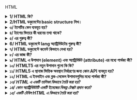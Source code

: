 HTML

<details>
  <summary><strong>1/ HTML কি?</strong></summary>
  <p>উত্তর : HTML এর পুর্ণরুপ হল HyperText Markup Language. এটি ওয়েব পেইজ তৈরি এবং গঠন করার জন্য ব্যবহৃত একটি মার্কআপ ভাষা। 
  HTML মুলত ওয়েবপেইজের বিষয়বস্তু যেমন পাঠ্য, চিত্র, লিঙ্ক, এবং অন্যান্য মিডিয়া উপাদানগুলি নির্ধারণ করতে ব্যবহৃত হয়। HTML কোডটি ট্যাগ এবং অ্যাট্রিবিউটের সমন্বয়ে গঠিত, যা ব্রাউজারকে বলে দেয় কীভাবে একটি ওয়েবপেইজ বিভিন্ন অংশ প্রদর্শন করতে হবে। HTML একটি স্ট্যাটিক ভাষা, অর্থাৎ এটি ওয়েবপেইজ স্থায়ী গঠন এবং বিষয়বস্তু নির্ধারণ করে। 
  </p>
</details>

<details>
  <summary><strong>2/HTML ডকুমেন্টের basic structure লিখ।</strong></summary>
  <p>উত্তর :  

                <!DOCTYPE html>
                <html lang="en">
                <head>
                    <meta charset="UTF-8">
                    <meta name="viewport" content="width=device-width, initial-scale=1.0">
                    <title>Document Title</title>
                </head>
                <body>
                    <h1>Welcome to HTML</h1>
                    <p>This is a basic HTML document structure.</p>
                </body>
                </html></p>
</details>


<details>
  <summary><strong>৩/ <!DOCTYPE html> ট্যাগটির কেন ব্যবহৃত হয়?</strong></summary>
  <p> উত্তর : <!DOCTYPE html> ট্যাগটি ব্রাউজারকে জানায় যে ডকুমেন্টটি HTML5 ভাষায় লেখা হয়েছে। এটি ব্রাউজারকে ডকুমেন্টটি সঠিকভাবে এবং স্ট্যান্ডার্ড মোডে রেন্ডার করতে সহায়তা করে।</p>
</details>

<details>
  <summary><strong>৪/ <head> ট্যাগের ভিতরে কী ধরনের তথ্য থাকে?</strong></summary>
  <p> উত্তর : <head> ট্যাগের ভিতরে থাকে মেটা-তথ্য যেমন চরসেট(charset), ভিউপোর্ট সেটিংস, শিরোনাম, এবং স্টাইলশিট এবং স্ক্রিপ্ট লিঙ্ক।</p>
</details>

<details>
  <summary><strong>৫/ <meta charset="UTF-8"> এর গুরুত্ব কী?</strong></summary>
  <p> উত্তর :<meta charset="UTF-8"> ডকুমেন্টের চরসেট(charset) নির্ধারণ করে যা ইউনিকোড ব্যবহার করে। এটি নিশ্চিত করে যে ডকুমেন্টে বিভিন্ন ভাষার বিশেষ অক্ষরগুলি সঠিকভাবে প্রদর্শিত হবে।</p>
</details>
<details>
  <summary><strong>6/ HTML ডকুমেন্টে lang অ্যাট্রিবিউটের গুরুত্ব কী?</strong></summary>
  <p> উত্তর :lang অ্যাট্রিবিউটটি ডকুমেন্টের ভাষা নির্ধারণ করে যা ব্রাউজার এবং স্ক্রিন রিডারগুলির জন্য উপকারী। এটি সার্চ ইঞ্জিন অপটিমাইজেশনেও সহায়ক।</p>
</details>
<details>
  <summary><strong>৭/ HTML ডকুমেন্টে কমেন্ট কিভাবে লেখা হয়?</strong></summary>
  <p> উত্তর : HTML ডকুমেন্টে কমেন্ট লেখার জন্য নিচের ফরম্যাট ব্যবহার করা হয়:
	                              <!-- এটি একটি কমেন্ট -->
HTML কমেন্ট শুরু হয় <!-- দিয়ে এবং শেষ হয় --> দিয়ে।এই দুটি চিহ্নের মধ্যে যা কিছু লেখা হয়, তা ব্রাউজার ব্যবহারকারীকে দেখানো হয় না।</p>
</details>
<details>
  <summary><strong>৮/<metaname="viewport" content="width=device-width, initial-scale=1.0"> এর কাজ কী?</strong></summary>
  <p> উত্তর : এই <meta> ট্যাগটি মোবাইল ডিভাইসে ডকুমেন্টের স্কেলিং এবং প্রস্থ নিয়ন্ত্রণ করে, যা রেস্পন্সিভ ডিজাইনের জন্য অত্যন্ত গুরুত্বপূর্ণ।</p>
</details>
<details>
  <summary><strong>৯/ HTML এ উপাদান (element) এবং অ্যাট্রিবিউট (attribute) এর মধ্যে পার্থক্য কী?</strong></summary>
  <p>উত্তর : 

                        উপাদান (Element):
                        সংজ্ঞা: HTML ডকুমেন্টের বিল্ডিং ব্লক। এটি একটি শুরু ট্যাগ, বিষয়বস্তু, এবং একটি শেষ ট্যাগ নিয়ে গঠিত।
                        উদাহরণ: <p>এই একটি প্যারাগ্রাফ।</p>
                        এখানে <p> শুরু ট্যাগ, এই একটি প্যারাগ্রাফ। বিষয়বস্তু, এবং </p> শেষ ট্যাগ।
                        প্রকারভেদ:
                        ব্লক লেভেল উপাদান: <div>, <p>, <h1>, ইত্যাদি।
                        ইনলাইন উপাদান: <span>, <a>, <img>, ইত্যাদি।
                        অ্যাট্রিবিউট (Attribute):
                        সংজ্ঞা: HTML উপাদানগুলির অতিরিক্ত তথ্য প্রদান করে। এগুলি শুরু ট্যাগে নির্দিষ্ট করা হয় এবং সাধারণত নাম-মান জোড়া আকারে থাকে।
                        উদাহরণ: <a href="https://www.example.com" target="_blank">Visit Example</a>
                        এখানে href এবং target অ্যাট্রিবিউট, এবং তাদের মান যথাক্রমে "https://www.example.com" এবং "_blank"।</p>
</details>
<details>
  <summary><strong>১০/  HTMLT5 এর নতুন উপাদান গুলো কি কি?</strong></summary>
  <p>উত্তর : 
HTML5 এর নতুন উপাদানগুলোর নাম:
                        <!-- <article>
                        <section>
                        <nav>
                        <aside>
                        <header>
                        <footer>
                        <main>
                        <figure>
                        <figcaption>
                        <mark>
                        <time>
                        <progress>
                        <meter>
                        <summary>
                        <details></p> -->
</details>
<details>
  <summary><strong>১১/ HTML5 এ স্থানাঙ্ক ভিত্তিক অবস্থান নির্ধারণের জন্য কোন API ব্যবহৃত হয়? </strong></summary>
  <p>উত্তর: জিওলোকেশন API।</p>
</details>
<details>
  <summary><strong>১২/ HTML এ ইনলাইন এবং ব্লক-লেভেল উপাদানগুলির মধ্যে পার্থক্য কী?</strong></summary>
  <p>উত্তর : 
ইনলাইন উপাদান (Inline Elements):
সংজ্ঞা: ইনলাইন উপাদানগুলি একটি লাইনের মধ্যে থাকে এবং শুধুমাত্র যতটুকু প্রয়োজন ততটুকু জায়গা নেয়।
ডিসপ্লে প্রপার্টি: display: inline;
লাইনের পরিবর্তন: ইনলাইন উপাদানগুলি নতুন লাইন শুরু করে না।
আনুষঙ্গিক উপাদান: ইনলাইন উপাদানগুলির মধ্যে শুধুমাত্র ইনলাইন বা টেক্সট উপাদান থাকতে পারে।
উদাহরণ: <span>, <a>, <img>, <strong>, <em>
স্টাইলিং: ইনলাইন উপাদানগুলির প্রস্থ বা উচ্চতা পরিবর্তন করা যায় না।
ব্লক-লেভেল উপাদান (Block-level Elements):
সংজ্ঞা: ব্লক-লেভেল উপাদানগুলি একটি সম্পূর্ণ লাইনের জায়গা নেয় এবং নতুন লাইন শুরু করে।
ডিসপ্লে প্রপার্টি: display: block;
লাইনের পরিবর্তন: প্রতিটি ব্লক-লেভেল উপাদান নতুন লাইন শুরু করে।
আনুষঙ্গিক উপাদান: ব্লক-লেভেল উপাদানগুলির মধ্যে অন্যান্য ব্লক-লেভেল বা ইনলাইন উপাদান থাকতে পারে।
উদাহরণ: <div>, <p>, <h1> - <h6>, <ul>, <ol>, <li>
স্টাইলিং: ব্লক-লেভেল উপাদানগুলির প্রস্থ এবং উচ্চতা পরিবর্তন করা যায়।</p>
</details>
<details>
  <summary><strong>১৩/ HTML এ একটি তালিকা কিভাবে তৈরি করা হয়? </strong></summary>
  <p>উত্তর: একটি আনঅর্ডারড তালিকার জন্য <ul> এবং <li>, এবং একটি অর্ডারড তালিকার জন্য <ol> এবং <li> ট্যাগ ব্যবহার করা হয়।</p>
</details>
<details>
  <summary><strong>১৪/ কোন অ্যাট্রিবিউটটি একটি ইমেজের বিকল্প টেক্সট প্রদান করে? </strong></summary>
  <p>উত্তর: alt অ্যাট্রিবিউট।</p>
</details>
<details>
  <summary><strong>১৫/ একটি টেবিল HTML এ কিভাবে তৈরি করা হয়? </strong></summary>
  <p>উত্তর: <table>, <tr>, <td>, <th> ট্যাগগুলি ব্যবহার করে।

<table>
  <tr>
    <th>নাম</th>
    <th>বয়স</th>
    <th>শহর</th>
  </tr>
  <tr>
    <td>আহমেদ</td>
    <td>২৫</td>
    <td>ঢাকা</td>
  </tr>
  <tr>
    <td>সারা</td>
    <td>২২</td>
    <td>চট্টগ্রাম</td>
  </tr>
</table></p>
</details>
<details>
  <summary><strong></strong></summary>
  <p></p>
</details>
<details>
  <summary><strong></strong></summary>
  <p></p>
</details>
<details>
  <summary><strong></strong></summary>
  <p></p>
</details>
<details>
  <summary><strong></strong></summary>
  <p></p>
</details>
<details>
  <summary><strong></strong></summary>
  <p></p>
</details>
<details>
  <summary><strong></strong></summary>
  <p></p>
</details>
<details>
  <summary><strong></strong></summary>
  <p></p>
</details>
<details>
  <summary><strong></strong></summary>
  <p></p>
</details>
<details>
  <summary><strong></strong></summary>
  <p></p>
</details>
<details>
  <summary><strong></strong></summary>
  <p></p>
</details>
<details>
  <summary><strong></strong></summary>
  <p></p>
</details>
<details>
  <summary><strong></strong></summary>
  <p></p>
</details>
<details>
  <summary><strong></strong></summary>
  <p></p>
</details>


 
























 

















১৬/ HTML5 এ স্থানাঙ্ক ভিত্তিক অবস্থান নির্ধারণের জন্য কোন API ব্যবহৃত হয়?
 উত্তর: জিওলোকেশন API।

১৭/ HTML5 এর ক্যানভাস উপাদান কী জন্য ব্যবহৃত হয়? 
উত্তর: 2D গ্রাফিক্স এবং অ্যানিমেশন আঁকতে।

১৮/ কিভাবে সেম্যান্টিক ট্যাগগুলি ওয়েব অ্যাক্সেসিবিলিটি উন্নত করে?
উত্তর :
সেম্যান্টিক ট্যাগগুলি ওয়েব অ্যাক্সেসিবিলিটি উন্নত করে বিভিন্ন উপায়ে, যার মধ্যে রয়েছে:
স্ক্রিন রিডারের জন্য ওয়েবসাইটের কাঠামো স্পষ্ট করা: সেম্যান্টিক ট্যাগগুলি স্ক্রিন রিডারকে বলে যে ওয়েবপৃষ্ঠার বিভিন্ন অংশ কী কাজ করে। উদাহরণস্বরূপ, একটি <h1> ট্যাগ স্ক্রিন রিডারকে বলে যে এটিএকটি শিরোনাম, যখন একটি <p> ট্যাগ স্ক্রিন রিডারকে বলে যে একটি একটি অনুচ্ছেদ। এটি ব্যবহারকারীদের ওয়েবপৃষ্ঠার বিষয়বস্তু আরও সহজে বুঝতে এবং নেভিগেট করতে সাহায্য করে।
সার্চ ইঞ্জিন অপ্টিমাইজেশন (SEO) উন্নত করা: সেম্যান্টিক ট্যাগগুলি সার্চ ইঞ্জিনগুলিকে বুঝতে সাহায্য করে যে ওয়েবপৃষ্ঠাটি কিসের সম্পর্কে। এটি ওয়েবসাইটটিকে প্রাসঙ্গিক অনুসন্ধানের ফলাফলে বৃদ্ধি করতে সাহায্য করে।
সহজেই বোঝার জন্য ওয়েবসাইট তৈরি করা: সেম্যান্টিক ট্যাগগুলি ব্যবহার করার ফলে ওয়েবসাইটগুলি আরও সহজে বোঝা যায়, এমনকি যারা HTML বা CSS-এর সাথে পরিচিত নন। এটি বিভিন্ন দক্ষতা স্তরের ব্যবহারকারীদের জন্য ওয়েবসাইটগুলি আরও অ্যাক্সেসযোগ্য করে তোলে।
সেম্যান্টিক ট্যাগগুলির কিছু নির্দিষ্ট উদাহরণ যা ওয়েব অ্যাক্সেসিবিলিটি উন্নত করতে ব্যবহার করা যেতে পারে তার মধ্যে রয়েছে:
<h1> থেকে <h6>: শিরোনামগুলি নির্দেশ করতে।
<p>: অনুচ্ছেদগুলি নির্দেশ করতে।
<a>: হাইপারলিঙ্কগুলি নির্দেশ করতে।
<img>: চিত্রগুলি নির্দেশ করতে।
<table>: সারণিগুলি নির্দেশ করতে।
<ul> এবং <ol>: তালিকাগুলি নির্দেশ করতে।
সেম্যান্টিক ট্যাগগুলি ব্যবহার করা ওয়েব অ্যাক্সেসিবিলিটি উন্নত করার একটি সহজ উপায়। এগুলি ব্যবহারকারীদের জন্য ওয়েবসাইটগুলি আরও সহজে বোঝা এবং ব্যবহার করা যায় তা নিশ্চিত করতে সাহায্য করে।

CSS: 
1/ CSS কী এবং এটি কেন ব্যবহৃত হয়? 
উত্তর: CSS (Cascading Style Sheets) একটি স্টাইল শীট ভাষা যা HTML বা XML (SVG, XHTML) এর মত মার্কআপ ভাষার সাথে ব্যবহৃত হয়। এটি ওয়েব পেইজের  বিন্যাস নির্ধারণ করতে ব্যবহৃত হয়, যেমন রঙ, ফন্ট, এবং লেআউট।
২/CSS-এ Selectors কী এবং কত প্রকারের Selectors আছে? 
উত্তর: CSS-এ Selectors হল উপাদানগুলি নির্ধারণ করার উপায় যেগুলি আপনি স্টাইল করতে চান। Selectors-এর প্রকারভেদগুলি হল: Universal, Type, Class, ID, Attribute, Pseudo-class, এবং Pseudo-element।
3/  CSS-এ Inline, Internal এবং External stylesheet-এর মধ্যে পার্থক্য কী? 
উত্তর: Inline CSS সরাসরি HTML ট্যাগের মধ্যে লেখা হয়, Internal CSS <style> ট্যাগের মধ্যে লেখা হয় যা HTML ডকুমেন্টের <head> সেকশনে থাকে, এবং External CSS আলাদা .css ফাইলে লেখা হয় এবং HTML ডকুমেন্টে <link> ট্যাগের মাধ্যমে যুক্ত করা হয়।
4/ CSS-এ Classes এবং IDs এর মধ্যে পার্থক্য কী? 
উত্তর: CSS-এ Classes এবং IDs-এর মধ্যে পার্থক্য হল, Classes বহু HTML উপাদানে প্রয়োগ করা যায় এবং এগুলি ‘.’ সিম্বল দিয়ে শুরু হয়। অন্যদিকে, IDs একটি HTML উপাদানে অনন্য এবং ‘ # ‘ সিম্বল দিয়ে শুরু হয়, যা সুনির্দিষ্টভাবে একটি উপাদানকে লক্ষ্য করতে ব্যবহৃত হয়।
5/  CSS Box Model কী এবং এর উপাদানগুলো কী কী? 
উত্তর: CSS Box Model হল একটি মডেল যা প্রতিটি HTML উপাদানকে একটি বক্স হিসেবে দেখায়। এর উপাদানগুলো হল: Content, Padding, Border, এবং Margin।
6/ Box Model-এর padding এবং margin এর মধ্যে পার্থক্য কী? 
উত্তর: Padding হল উপাদানের ভিতরের অংশ এবং বর্ডারের মধ্যে ফাঁকা জায়গা, আর Margin হল উপাদানের বর্ডার এবং বাইরের অংশের মধ্যে ফাঁকা জায়গা।
7/ Border-box এবং content-box এর মধ্যে পার্থক্য কী? 
উত্তর: Border-box এ, padding এবং border উপাদানের মোট প্রস্থ এবং উচ্চতায় অন্তর্ভুক্ত হয়। Content-box এ, প্রস্থ এবং উচ্চতা কেবলমাত্র উপাদানের বিষয়বস্তু পর্যন্ত সীমাবদ্ধ থাকে, padding এবং border অতিরিক্ত যোগ করা হয়।
8/ Box-sizing প্রোপার্টি কী এবং এটি কীভাবে ব্যবহৃত হয়? 
উত্তর: Box-sizing প্রোপার্টি বক্স মডেল নির্ধারণ করে যে কিভাবে উপাদানের প্রস্থ এবং উচ্চতা গণনা করা হবে। এটি দুটি মান গ্রহণ করে: content-box এবং border-box।
9/ Margin collapsing কী এবং এটি কিভাবে কাজ করে? 
উত্তর: Margin collapsing হল দুটি বা ততোধিক খাড়া মার্জিন একসাথে মিলিত হওয়া এবং একক মার্জিন গঠন করা। সবচেয়ে বড় মার্জিনটি বজায় থাকে এবং ছোট মার্জিনগুলি মুছে যায়।
10/ Relative এবং Absolute পজিশনিং-এর মধ্যে পার্থক্য কী? 
উত্তর: Relative পজিশনিং উপাদানটিকে তার স্বাভাবিক অবস্থান থেকে সরিয়ে দেয়, যেখানে Absolute পজিশনিং উপাদানটিকে তার পূর্বপুরুষের প্রথম পজিশন্ড উপাদান বা ডকুমেন্টের বডি থেকে সরিয়ে দেয়।
11/ CSS-এ Position প্রোপার্টি কী এবং এর প্রকারভেদ কী কী?
উত্তর: CSS-এ Position প্রোপার্টি একটি উপাদানের অবস্থান নির্ধারণ করে। এর প্রকারভেদগুলো হল:
Static: ডিফল্ট পজিশনিং, উপাদান স্বাভাবিক অবস্থানে থাকে।
Relative: উপাদান তার স্বাভাবিক অবস্থান থেকে স্থানান্তরিত হয়।
Absolute: উপাদান তার প্রথম পজিশন্ড প্যারেন্ট থেকে স্থানান্তরিত হয়।
Fixed: উপাদান ভিউপোর্টের আপেক্ষিকভাবে স্থির থাকে।
Sticky: উপাদান স্ক্রল করার সময় নির্দিষ্ট অবস্থানে আটকানো থাকে।
12/ Fixed & Sticky কীভাবে কাজ করে?
উত্তর: Fixed পজিশনিং উপাদানটিকে ভিউপোর্টের আপেক্ষিকভাবে স্থির করে। অর্থাৎ, যখন আপনি পৃষ্ঠাটি স্ক্রল করেন, তখন এটি একই স্থানে থাকে। এটি সাধারণত ইউজার ইন্টারফেস উপাদান, যেমন ন্যাভিগেশন বারে ব্যবহৃত হয়।
Sticky পজিশনিং উপাদানটিকে একটি নির্দিষ্ট অবস্থানে স্থির করে, কিন্তু এটি স্ক্রল করার সময় অন্যান্য উপাদানের সাথে চলাচল করে। যখন উপাদানটি নির্দিষ্ট স্ক্রল পজিশনে পৌঁছে যায়, তখন এটি স্থির হয়ে যায়। এটি সাধারণত হেডার বা সেকশন টাইটেল তৈরি করতে ব্যবহৃত হয়।
13/ Z-index কী এবং এটি কীভাবে ব্যবহৃত হয়?
উত্তর: Z-index একটি CSS প্রোপার্টি যা উপাদানের স্ট্যাকিং অর্ডার নির্ধারণ করে। এটি শুধুমাত্র পজিশন্ড উপাদান (যেমন relative, absolute, fixed, বা sticky) এর জন্য প্রযোজ্য।
কিভাবে কাজ করে:
Z-index এর মান যত বেশি হবে, উপাদানটি তত বেশি উপরে থাকবে।
উদাহরণস্বরূপ, যদি একটি উপাদানের z-index 1 এবং অন্যটির 2 হয়, তবে দ্বিতীয়টি প্রথমটির উপরে প্রদর্শিত হবে।
Z-index এর মান ইতিবাচক, নেতিবাচক বা শূন্য হতে পারে।
14/  Flexbox কী এবং এটি কেন ব্যবহৃত হয়? 
উত্তর: Flexbox হল CSS3 এর একটি লেআউট মডেল যা সহজে এবং দক্ষভাবে কমপ্লেক্স লেআউট গঠন করতে ব্যবহৃত হয়। এটি কন্টেইনার এবং এর CHILD উপাদানগুলোর মধ্যে স্থান এবং আলাইনমেন্ট নিয়ন্ত্রণ করতে সাহায্য করে।
15/ Flexbox-এ align-items প্রোপার্টির কাজ কী? 
উত্তর: align-items প্রোপার্টি ক্রস অ্যাক্স বরাবর ফ্লেক্স আইটেমগুলির সমতল নির্ধারণ করে। এর মানগুলি হল: flex-start, flex-end, center, baseline, এবং stretch।
16/ Flex-grow এবং flex-shrink প্রোপার্টি কী এবং কীভাবে ব্যবহৃত হয়? 
উত্তর: Flex-grow
Flex-grow প্রোপার্টি ফ্লেক্স কন্টেইনারের মধ্যে একটি ফ্লেক্স আইটেমের বৃদ্ধির হার নির্ধারণ করে। যদি কন্টেইনারে অতিরিক্ত স্থান থাকে, তবে flex-grow এর মানের ভিত্তিতে আইটেমগুলো সমানভাবে বা নির্দিষ্ট অনুপাতে স্থান গ্রহণ করে। উদাহরণস্বরূপ, যদি একটি আইটেমের flex-grow 2 এবং অন্যটির 1 হয়, তাহলে প্রথমটি দ্বিতীয়টির চেয়ে দ্বিগুণ স্থান নেবে।
Flex-shrink
Flex-shrink প্রোপার্টি ফ্লেক্স আইটেমের সংকোচনের হার নির্ধারণ করে যখন কন্টেইনারে স্থান কম থাকে। এটি কন্টেইনারের মোট প্রস্থ বা উচ্চতার তুলনায় আইটেমগুলোকে সংকোচন করতে সাহায্য করে। উদাহরণস্বরূপ, যদি একটি আইটেমের flex-shrink 1 এবং অন্যটির 2 হয়, তাহলে দ্বিতীয় আইটেমটি প্রথমটির তুলনায় দ্বিগুণ হারে সংকুচিত হবে।
17/ প্রশ্ন: CSS Grid Layout কী এবং এটি কেন ব্যবহৃত হয়? 
উত্তর: CSS Grid Layout হল একটি 2D লেআউট মডেল যা কমপ্লেক্স লেআউট তৈরি করতে ব্যবহৃত হয়। এটি কন্টেইনার এবং এর child উপাদানগুলির জন্য কলাম এবং সারি তৈরি করতে সাহায্য করে।
১৮/ Grid container এবং Grid item কী?
 উত্তর: Grid container হল একটি উপাদান যা display: grid বা display: inline-grid প্রোপার্টি ব্যবহার করে। Grid items হল সেই উপাদানের সরাসরি সন্তান উপাদানগুলি।
19/ Grid template-columns এবং grid template-rows প্রোপার্টি কীভাবে কাজ করে? 
উত্তর: grid-template-columns এবং grid-template-rows প্রোপার্টি Grid কন্টেইনারের কলাম এবং সারির সংখ্যা এবং আকার নির্ধারণ করে।
20/ Grid-gap বা gap প্রোপার্টি কী?
উত্তর: Grid-gap বা gap প্রোপার্টি Grid items এর মধ্যে ফাঁকা স্থান নির্ধারণ করে। এটি কলাম এবং সারির মধ্যে স্থান যোগ করতে ব্যবহৃত হয়।
21/ Grid item এর অবস্থান নির্ধারণ করতে কোন প্রোপার্টি ব্যবহার করা হয়? 
উত্তর: Grid item এর অবস্থান নির্ধারণ করতে grid-column এবং grid-row প্রোপার্টি ব্যবহার করা হয়। Grid-column প্রোপার্টি আইটেমটির কোন কলাম থেকে শুরু এবং কোন কলামে শেষ হবে তা নির্ধারণ করে। Grid-row প্রোপার্টি আইটেমটির কোন সারি থেকে শুরু এবং কোন সারিতে শেষ হবে তা নির্ধারণ করে।
22/ Typography কী? 
উত্তর: Typography হল টেক্সটের ডিজাইন এবং স্টাইলিংয়ের প্রক্রিয়া। এটি টেক্সটের ফন্ট, আকার, লাইন স্পেসিং, এবং অন্যান্য বৈশিষ্ট্য নির্ধারণ করে যা ওয়েব পৃষ্ঠায় টেক্সটের চেহারা ও পাঠযোগ্যতা প্রভাবিত করে।
22/ CSS-এ font-family প্রোপার্টি কী এবং এটি কীভাবে কাজ করে? 
উত্তর: font-family প্রোপার্টি একটি টেক্সটের জন্য ব্যবহৃত ফন্ট নির্ধারণ করে। এটি ফন্টের নামের একটি তালিকা গ্রহণ করে, যেখানে প্রথম উপলব্ধ ফন্টটি প্রয়োগ করা হয়। উদাহরণ: font-family: Arial, sans-serif;
23/ CSS-এ font-size প্রোপার্টি কীভাবে ব্যবহৃত হয়?
 উত্তর: font-size প্রোপার্টি টেক্সটের আকার নির্ধারণ করে। এটি বিভিন্ন ইউনিটে দেওয়া যেতে পারে, যেমন পিক্সেল(px),এম(em),রিম(rem),শতাংশ(%),বা পয়েন্ট(pt)। উদাহরণ: font-size: 16px;
24/ font-weight প্রোপার্টি কী এবং এটি কীভাবে ব্যবহার করা হয়? 
উত্তর: font-weight প্রোপার্টি টেক্সটের বোল্ডনেস নির্ধারণ করে। এটি বিভিন্ন মান নিতে পারে, যেমন normal, bold, বা নির্দিষ্ট সংখ্যাসূচক মান (100 থেকে 900 পর্যন্ত)। উদাহরণ: font-weight: bold;
25/line-height প্রোপার্টি কী এবং এটি কীভাবে কাজ করে? 
উত্তর: line-height প্রোপার্টি লাইনের উচ্চতা নির্ধারণ করে, যা লাইনগুলির মধ্যে স্পেসিং নিয়ন্ত্রণ করে। এটি সাধারণত ফন্ট সাইজের একটি গুণক হিসাবে ব্যবহৃত হয়। উদাহরণ: line-height: 1.5;
26/ font-style প্রোপার্টি কী?
 উত্তর: font-style প্রোপার্টি টেক্সটের স্টাইল নির্ধারণ করে, যেমন normal, italic, এবং oblique। উদাহরণ: font-style: italic;
27/ text-transform প্রোপার্টি কী এবং এটি কীভাবে কাজ করে? 
উত্তর: text-transform প্রোপার্টি টেক্সটের অক্ষরের কেস পরিবর্তন করে। এর মানগুলি হল: capitalize, uppercase, lowercase, এবং none। উদাহরণ: text-transform: uppercase;
28/ letter-spacing প্রোপার্টি কী এবং এটি কীভাবে কাজ করে? 
উত্তর: letter-spacing প্রোপার্টি টেক্সটের অক্ষরগুলির মধ্যে ফাঁকা স্থান নির্ধারণ করে। এটি পজিটিভ বা নেগেটিভ মান নিতে পারে। উদাহরণ: letter-spacing: 2px;
29/ word-spacing প্রোপার্টি কী এবং এটি কীভাবে ব্যবহৃত হয়? 
উত্তর: word-spacing প্রোপার্টি টেক্সটের শব্দগুলির মধ্যে ফাঁকা স্থান নির্ধারণ করে। এটি টেক্সটের পাঠযোগ্যতা উন্নত করতে ব্যবহৃত হয়। উদাহরণ: word-spacing: 4px;

Javascript
1/ JavaScript কী এবং এটি কেন ব্যবহৃত হয়? 
উত্তর: JavaScript একটি প্রোগ্রামিং ভাষা যা ওয়েবসাইটে ইন্টারঅ্যাকটিভ কনটেন্ট যুক্ত করতে ব্যবহৃত হয়। এটি HTML এবং CSS এর সাথে ব্যবহৃত হয়, ডাইনামিক ওয়েব পেজ তৈরি করতে এবং ব্যবহারকারীর সাথে ইন্টারঅ্যাকশন পরিচালনা করতে।
2/ for লুপ কী এবং এটি কীভাবে কাজ করে?
উত্তর: for লুপ একটি নির্দিষ্ট সংখ্যক বার কোড এক্সিকিউট করার জন্য ব্যবহৃত হয়। এটি সাধারণত পুনরাবৃত্তিমূলক কাজগুলির জন্য ব্যবহৃত হয়, যেখানে একটি কাউন্টার ভেরিয়েবল ব্যবহার করে লুপের প্রতিটি পুনরাবৃত্তি ট্র্যাক করা হয়।
for (initialization; condition; increment/decrement) {
    // কোড ব্লক যা এক্সিকিউট হবে
}
কীভাবে কাজ করে:
Initialization (শুরু): এটি লুপের কাউন্টার ভেরিয়েবল সেট আপ করে। এটি লুপের শুরুতে একবার এক্সিকিউট হয়।
Condition (শর্ত): প্রতিটি পুনরাবৃত্তির আগে এই শর্তটি চেক করা হয়। যদি শর্তটি সত্য হয়, তবে লুপটি চলতে থাকে। যদি শর্তটি মিথ্যা হয়, তবে লুপটি থেমে যায়।
Increment/Decrement (বৃদ্ধি/হ্রাস): প্রতিটি পুনরাবৃত্তির পরে কাউন্টার ভেরিয়েবলটি বৃদ্ধি বা হ্রাস করা হয়।
Code Block (কোড ব্লক): লুপের প্রতিটি পুনরাবৃত্তিতে এই কোড ব্লকটি এক্সিকিউট হয়।
3/  if...else স্টেটমেন্ট কী এবং এটি কীভাবে ব্যবহৃত হয়?
উত্তর: if...else স্টেটমেন্ট হল শর্তসাপেক্ষ লজিক্যাল স্টেটমেন্ট যা একটি শর্ত (condition) পরীক্ষা করে এবং সেই শর্তটি সত্য (true) হলে একটি কোড ব্লক এবং মিথ্যা (false) হলে অন্য একটি কোড ব্লক এক্সিকিউট করে। এটি প্রোগ্রামিংয়ে নির্দিষ্ট শর্ত অনুযায়ী বিভিন্ন ক্রিয়া সম্পাদনের জন্য ব্যবহৃত হয়।
if (condition) {
    // কোড ব্লক যা এক্সিকিউট হবে যদি condition সত্য হয়
} else {
    // কোড ব্লক যা এক্সিকিউট হবে যদি condition মিথ্যা হয়
}
কীভাবে কাজ করে:
condition: এটি একটি এক্সপ্রেশন যা true বা false এ মূল্যায়ন করা হয়।
যদি condition সত্য হয় (true), তবে if ব্লকের কোড এক্সিকিউট হয়।
যদি condition মিথ্যা হয় (false), তবে else ব্লকের কোড এক্সিকিউট হয়।
4/ ফাংশন কী এবং এটি কীভাবে তৈরি করা হয়? 
উত্তর: ফাংশন হল কোডের একটি পুনর্ব্যবহারযোগ্য ব্লক যা একটি নির্দিষ্ট কাজ সম্পন্ন করে। এটি function কীওয়ার্ড ব্যবহার করে তৈরি করা হয়। উদাহরণ:
function greet(name) {
    return `Hello, ${name}!`;
}
5/ while লুপ কী এবং এটি কীভাবে কাজ করে?
উত্তর:while লুপ একটি কন্ডিশনাল লুপ যা শর্ত (condition) সত্য (true) থাকলে কোড ব্লক বারবার এক্সিকিউট করে। এটি সাধারণত ব্যবহার করা হয় যখন লুপের পুনরাবৃত্তি সংখ্যা পূর্বনির্ধারিত নয়।
  let i = 0;
while (i < 5) {
    console.log(i);
    i++;
}
কীভাবে কাজ করে:
condition পরীক্ষা করা হয়।
যদি condition সত্য হয়, কোড ব্লক এক্সিকিউট হয়।
এরপর পুনরায় condition পরীক্ষা করা হয়।
শর্ত মিথ্যা হলে লুপটি থামে।
6/ Array methods (push, pop, shift, unshift, splice) মেথড কী এবং এটি কীভাবে কাজ করে?
উত্তর: push() মেথড একটি অ্যারের শেষে একটি বা একাধিক উপাদান যোগ করে এবং অ্যারের নতুন দৈর্ঘ্য ফেরত দেয়। উদাহরণ:
let fruits = ["apple", "banana"];
fruits.push("orange");
pop() মেথড একটি অ্যারের শেষ উপাদানটি সরিয়ে ফেলে এবং সেই উপাদানটি ফেরত দেয়। উদাহরণ:
let fruits = ["apple", "banana", "orange"];
let lastFruit = fruits.pop();
 shift() মেথড একটি অ্যারের প্রথম উপাদানটি সরিয়ে ফেলে এবং সেই উপাদানটি ফেরত দেয়। উদাহরণ: 
let fruits = ["apple", "banana", "orange"];
let firstFruit = fruits.shift();
 unshift() মেথড একটি অ্যারের শুরুতে একটি বা একাধিক উপাদান যোগ করে এবং অ্যারের নতুন দৈর্ঘ্য ফেরত দেয়। উদাহরণ:
let fruits = ["banana", "orange"];
fruits.unshift("apple");
splice() মেথড একটি অ্যারের নির্দিষ্ট অবস্থানে উপাদান যোগ বা সরাতে ব্যবহৃত হয়। এটি উপাদান সরিয়ে ফেলে এবং নতুন উপাদান যোগ করতে পারে। উদাহরণ:
let fruits = ["apple", "banana", "orange"];
fruits.splice(1, 1, "kiwi");
7/ DOM কী এবং DOM ম্যানিপুলেশন কীভাবে কাজ করে?
উত্তর: DOM (Document Object Model) হল একটি কাঠামোগত উপস্থাপন যা HTML বা XML ডকুমেন্টকে একটি অবজেক্ট হিসেবে বর্ণনা করে। DOM ব্যবহার করে JavaScript ডকুমেন্টের বিভিন্ন উপাদান (elements) এবং বৈশিষ্ট্য (attributes) পরিবর্তন, যোগ, অথবা মুছে ফেলতে পারে।
DOM ম্যানিপুলেশন কীভাবে কাজ করে:
DOM অ্যাক্সেস: JavaScript ডকুমেন্টের উপাদানগুলিতে অ্যাক্সেস করতে বিভিন্ন মেথড ব্যবহার করে, যেমন getElementById(), getElementsByClassName(), এবং querySelector()।
উপাদান পরিবর্তন: একটি উপাদানের বিষয়বস্তু (content) পরিবর্তন করতে innerHTML, innerText, অথবা textContent ব্যবহার করা হয়।

Example: 
document.getElementById("myElement").innerText = "New Text";
স্টাইল পরিবর্তন: CSS স্টাইল পরিবর্তন করতে style প্রোপার্টি ব্যবহার করা হয়।
Example
document.getElementById("myElement").style.color = "red";


নতুন উপাদান যোগ করা: নতুন HTML উপাদান তৈরি করে এবং এটি DOM এ যুক্ত করতে createElement() এবং appendChild() ব্যবহার করা হয়।
Example
let newDiv = document.createElement("div");
newDiv.innerText = "This is a new div!";
document.body.appendChild(newDiv);
ইভেন্ট হ্যান্ডলিং: DOM ম্যানিপুলেশন ব্যবহার করে ইভেন্ট লিসনার যোগ করা হয়, যেমন ক্লিক ইভেন্ট।
Example: 
document.getElementById("myButton").addEventListener("click", function() {
    alert("Button clicked!");
});
8/ JavaScript-এ ইভেন্ট হ্যান্ডলিং কী এবং এটি কীভাবে কাজ করে?
উত্তর: ইভেন্ট হ্যান্ডলিং হল একটি প্রক্রিয়া যা ব্যবহারকারীর কার্যকলাপ (যেমন ক্লিক, কীবোর্ড প্রেস, মাউস হভার ইত্যাদি) অনুযায়ী JavaScript কোড এক্সিকিউট করতে ব্যবহৃত হয়। এটি ওয়েব পেজের ইন্টারঅ্যাকটিভিটি এবং ব্যবহারকারীর অভিজ্ঞতা উন্নত করতে সাহায্য করে।
কীভাবে কাজ করে:
ইভেন্ট Listener যোগ করা: HTML উপাদানে একটি ইভেন্ট Listener যোগ করা হয় যা নির্দিষ্ট ইভেন্ট সংঘটিত হলে একটি ফাংশন কার্যকর করবে।
Example
document.getElementById("myButton").addEventListener("click", function() {
    alert("Button clicked!");
});
ইভেন্ট টাইপ: বিভিন্ন ধরনের ইভেন্ট আছে, যেমন:
click: একটি উপাদানে ক্লিক করলে।
mouseover: মাউস উপাদানের উপর এলে।
keydown: কীবোর্ডের কী প্রেস করলে।
ইভেন্ট অবজেক্ট: যখন একটি ইভেন্ট সংঘটিত হয়, একটি ইভেন্ট অবজেক্ট তৈরি হয় যা ইভেন্টের সম্পর্কে তথ্য ধারণ করে (যেমন কনটেক্সট, টার্গেট উপাদান ইত্যাদি)।
Example
document.getElementById("myButton").addEventListener("click", function(event) {
    console.log(event.target); // টার্গেট উপাদান প্রদর্শন করবে
});
ফাংশন কার্যকর করা: যখন ইভেন্টটি সংঘটিত হয়, সংশ্লিষ্ট ফাংশনটি কার্যকর হয়, যা ব্যবহারকারীর ইন্টারঅ্যাকশনের ভিত্তিতে নির্দিষ্ট কার্যক্রম সম্পাদন করে।
9/ getElementById() এবং querySelector() এর মধ্যে পার্থক্য কী?
উত্তর: getElementById() শুধুমাত্র একটি নির্দিষ্ট ID-এর জন্য ব্যবহৃত হয় এবং একটি একক HTML উপাদান ফেরত দেয়। অন্যদিকে, querySelector() CSS সিলেক্টর ব্যবহার করে, একটি উপাদান ফেরত দেয় এবং যদি একাধিক উপাদান থাকে তবে প্রথমটিকে নির্বাচন করে। querySelectorAll() সব মিলে উপাদান ফেরত দেয়।
10/ innerHTML এবং innerText এর মধ্যে পার্থক্য কী?
উত্তর: getElementById() শুধুমাত্র একটি নির্দিষ্ট ID-এর জন্য ব্যবহৃত হয় এবং একটি একক HTML উপাদান ফেরত দেয়। অন্যদিকে,
 querySelector() CSS সিলেক্টর ব্যবহার করে, একটি উপাদান ফেরত দেয় এবং যদি একাধিক উপাদান থাকে তবে প্রথমটিকে নির্বাচন করে। querySelectorAll() সব মিলে উপাদান ফেরত দেয়।
let element = document.getElementById("myElement");
element.innerHTML = "<strong>Hello</strong>"; // HTML ট্যাগ অন্তর্ভুক্ত
element.innerText = "Hello"; // শুধুমাত্র টেক্সট

11/  addEventListener() এবং onclick এর মধ্যে পার্থক্য কী?
উত্তর: addEventListener():
এটি একটি মেথড যা একাধিক ইভেন্ট লিসনার যোগ করতে দেয়। একাধিক ইভেন্ট একই উপাদানে যুক্ত করা সম্ভব।
এটি বিভিন্ন ধরনের ইভেন্টের জন্য ব্যবহার করা যায় এবং কাস্টম ইভেন্টও সমর্থন করে।
ইভেন্ট লিসনারগুলি মুছতে removeEventListener() ব্যবহার করা যায়।
onclick 
এটি একটি প্রোপার্টি যা শুধুমাত্র একটি ইভেন্ট লিসনার সংযুক্ত করে। পূর্ববর্তী লিসনার মুছে যাবে যদি নতুন একটি যুক্ত হয়।
এটি শুধুমাত্র ক্লিক ইভেন্টের জন্য ব্যবহৃত হয়।
12/ let এবং const কী এবং এগুলি কীভাবে ব্যবহৃত হয়?
 উত্তর: let এবং const হল ES6 এর নতুন কীওয়ার্ড। let ব্লকের স্কোপে ভেরিয়েবল ডিক্লেয়ার করতে ব্যবহৃত হয় এবং const কনস্ট্যান্ট ভেরিয়েবল ডিক্লেয়ার করতে ব্যবহৃত হয় যা পুনরায় নির্ধারণ করা যায় না।
13/ Arrow ফাংশন কী এবং এটি কীভাবে কাজ করে? 
উত্তর: Arrow ফাংশন হল ES6 এর একটি নতুন ফাংশন সিনট্যাক্স যা সংক্ষিপ্ত এবং আরও সংক্ষিপ্ত। উদাহরণ: const add = (a, b) => a + b;
14/ Template literals কী এবং এটি কীভাবে ব্যবহৃত হয়?
 উত্তর: Template literals হল ES6 এর একটি নতুন ফিচার যা ব্যাকটিক (`) ব্যবহার করে স্ট্রিং ইন্টারপোলেশন এবং মাল্টি-লাইন স্ট্রিং তৈরি করতে ব্যবহৃত হয়। উদাহরণ:
const name = "John";
const greeting = `Hello, ${name}!`;
15/ Default parameters কী এবং এটি কীভাবে কাজ করে? 
উত্তর: Default parameters একটি ফাংশনের প্যারামিটারগুলির জন্য ডিফল্ট মান নির্ধারণ করে যদি কোনো মান পাস না করা হয়। উদাহরণ:
 function greet(name = "Guest") {
    return `Hello, ${name}!`;
}
16/ Rest এবং Spread অপারেটর কী এবং এগুলি কীভাবে ব্যবহৃত হয়?
 উত্তর: Rest অপারেটর (...) ফাংশনে একটি অবশিষ্ট প্যারামিটার সংগ্রহ করতে ব্যবহৃত হয়। Spread অপারেটর (...) একটি অ্যারে বা অবজেক্টকে পৃথক উপাদানে বিস্তৃত করতে ব্যবহৃত হয়। উদাহরণ:
function sum(...numbers) { // Rest অপারেটর
    return numbers.reduce((a, b) => a + b, 0);
}
const arr = [1, 2, 3];
const newArr = [...arr, 4, 5]; // Spread অপারেটর
17/ Array এবং Object Destructuring কী?
 উত্তর:  Array Destructuring হল একটি সিনট্যাক্স যা JavaScript অ্যারেকে সহজে ভাঙার (extract) জন্য ব্যবহৃত হয়। এটি একটি অ্যারের উপাদানগুলোকে ভেরিয়েবল হিসাবে একসঙ্গে ঘোষণা করতে দেয়।
const fruits = ["apple", "banana", "orange"];
const [first, second] = fruits;
console.log(first); // আউটপুট: apple
console.log(second); // আউটপুট: banana
Object Destructuring হল একটি সিনট্যাক্স যা JavaScript অবজেক্টের প্রোপার্টিগুলোকে সহজে ভাঙার জন্য ব্যবহৃত হয়। এটি অবজেক্টের প্রোপার্টিগুলোকে ভেরিয়েবল হিসাবে একসঙ্গে ঘোষণা করতে দেয়।
const person = { name: "John", age: 30 };
const { name, age } = person;
console.log(name); // আউটপুট: John
console.log(age); // আউটপুট: 30

18/ Promises কী এবং এগুলি কীভাবে কাজ করে?
উত্তর: Promises একটি অবজেক্ট যা ভবিষ্যতে ঘটতে পারে এমন একটি মানের প্রতিনিধিত্ব করে। এটি তিনটি অবস্থায় থাকতে পারে: Pending, Fulfilled, বা Rejected।
let myPromise = new Promise((resolve, reject) => {
    // Async operation
    resolve("Success!");
});
19/ ES6-এ Modules কীভাবে কাজ করে?
উত্তর: ES6-এ modules কোডের পুনঃব্যবহারযোগ্য অংশ তৈরির জন্য ব্যবহৃত হয়। export এবং import কিওয়ার্ডের মাধ্যমে ফাংশন, অবজেক্ট, অথবা ভেরিয়েবল অন্য ফাইল থেকে আমদানি বা রপ্তানি করা যায়।
// myModule.js
export const myFunction = () => {};

// main.js
import { myFunction } from './myModule.js';

20/ Async/Await কী এবং এটি কীভাবে কাজ করে?
উত্তর: Async/Await হল JavaScript-এ প্রতিশ্রুতি (Promises) এর উপর ভিত্তি করে অ্যাসিনক্রোনাস কোড লেখা সহজ করার একটি উপায়। async কিওয়ার্ড একটি ফাংশনকে অ্যাসিনক্রোনাস হিসেবে চিহ্নিত করে এবং await কিওয়ার্ড Promise-এর ফলাফল পাওয়ার জন্য ব্যবহৃত হয়, যা কোডকে সিঙ্ক্রোনাস মনে করায়।
async function fetchData() {
    try {
        const response = await fetch('https://api.example.com/data');
        const data = await response.json();
        console.log(data);
  } catch (error) {
        console.error('Error fetching data:', error);
    }
}
fetchData()
